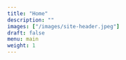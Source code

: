 ```yaml
---
title: "Home"
description: ""
images: ["/images/site-header.jpeg"]
draft: false
menu: main
weight: 1
---
```

